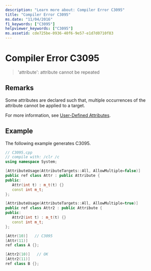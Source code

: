 ```yaml
---
description: "Learn more about: Compiler Error C3095"
title: "Compiler Error C3095"
ms.date: "11/04/2016"
f1_keywords: ["C3095"]
helpviewer_keywords: ["C3095"]
ms.assetid: cde725be-0936-40f6-9e57-e1d7d0710f83
---
```

# Compiler Error C3095

> 'attribute': attribute cannot be repeated

## Remarks

Some attributes are declared such that, multiple occurrences of the attribute cannot be applied to a target.

For more information, see [User-Defined Attributes](../../extensions/user-defined-attributes-cpp-component-extensions.md).

## Example

The following example generates C3095.

```cpp
// C3095.cpp
// compile with: /clr /c
using namespace System;

[AttributeUsage(AttributeTargets::All, AllowMultiple=false)]
public ref class Attr : public Attribute {
public:
   Attr(int t) : m_t(t) {}
   const int m_t;
};

[AttributeUsage(AttributeTargets::All, AllowMultiple=true)]
public ref class Attr2 : public Attribute {
public:
   Attr2(int t) : m_t(t) {}
   const int m_t;
};

[Attr(10)]   // C3095
[Attr(11)]
ref class A {};

[Attr2(10)]   // OK
[Attr2(11)]
ref class B {};
```
